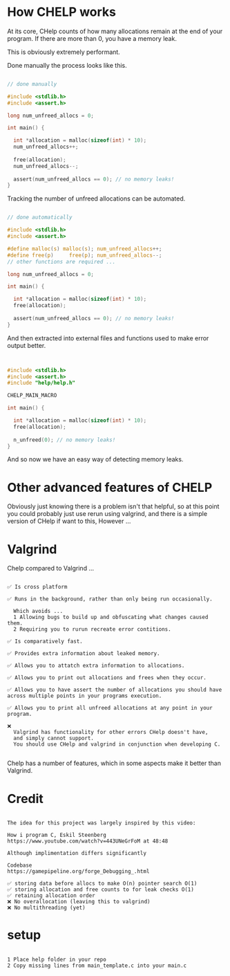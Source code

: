 
# How CHELP works

At its core, CHelp counts of how many allocations remain at the end of your program.
If there are more than 0, you have a memory leak.

This is obviously extremely performant.

Done manually the process looks like this.


```C

// done manually

#include <stdlib.h>
#include <assert.h>

long num_unfreed_allocs = 0;

int main() {

  int *allocation = malloc(sizeof(int) * 10);
  num_unfreed_allocs++;
  
  free(allocation);
  num_unfreed_allocs--; 
  
  assert(num_unfreed_allocs == 0); // no memory leaks!
}

```


Tracking the number of unfreed allocations can be automated.


```C

// done automatically

#include <stdlib.h>
#include <assert.h>

#define malloc(s) malloc(s); num_unfreed_allocs++;
#define free(p)     free(p); num_unfreed_allocs--;
// other functions are required ...

long num_unfreed_allocs = 0;

int main() {

  int *allocation = malloc(sizeof(int) * 10);
  free(allocation);
  
  assert(num_unfreed_allocs == 0); // no memory leaks!
}


```

And then extracted into external files and functions used to make error output better.

```C


#include <stdlib.h>
#include <assert.h>
#include "help/help.h"

CHELP_MAIN_MACRO

int main() {

  int *allocation = malloc(sizeof(int) * 10);
  free(allocation);
  
  n_unfreed(0); // no memory leaks!
}


```

And so now we have an easy way of detecting memory leaks.


# Other advanced features of CHELP


Obviously just knowing there is a problem isn't that helpful, so at this point you could probably just use rerun using valgrind, and there is a simple version of CHelp if want to this, However ...


# Valgrind 

Chelp compared to Valgrind ... 

```

✅ Is cross platform

✅ Runs in the background, rather than only being run occasionally.

  Which avoids ...
  1 Allowing bugs to build up and obfuscating what changes caused them.
  2 Requiring you to rurun recreate error contitions.

✅ Is comparatively fast.

✅ Provides extra information about leaked memory.

✅ Allows you to attatch extra information to allocations.

✅ Allows you to print out allocations and frees when they occur.

✅ Allows you to have assert the number of allocations you should have across multiple points in your programs execution.

✅ Allows you to print all unfreed allocations at any point in your program.

❌ 
  Valgrind has functionality for other errors CHelp doesn't have,
  and simply cannot support.
  You should use CHelp and valgrind in conjunction when developing C.


```

Chelp has a number of features, which in some aspects make it better than Valgrind.


# Credit

```

The idea for this project was largely inspired by this video:

How i program C, Eskil Steenberg
https://www.youtube.com/watch?v=443UNeGrFoM at 48:48

Although implimentation differs significantly

Codebase
https://gamepipeline.org/forge_Debugging_.html

✅ storing data before allocs to make O(n) pointer search O(1)
✅ storing allocation and free counts to for leak checks O(1)  
✅ retaining allocation order
❌ No overallocation (leaving this to valgrind)
❌ No multithreading (yet)

```


# setup 

```

1 Place help folder in your repo
2 Copy missing lines from main_template.c into your main.c

```

